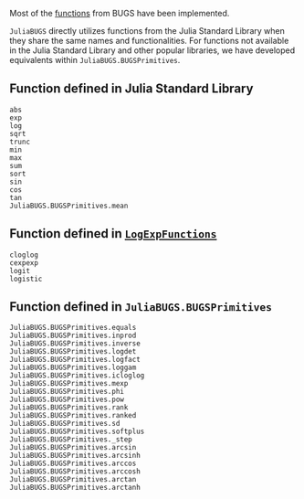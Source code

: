 Most of the [functions](https://www.multibugs.org/documentation/latest/Functions.html) from BUGS have been implemented. 

`JuliaBUGS` directly utilizes functions from the Julia Standard Library when they share the same names and functionalities. For functions not available in the Julia Standard Library and other popular libraries, we have developed equivalents within `JuliaBUGS.BUGSPrimitives`.

## Function defined in Julia Standard Library
```@docs
abs
exp
log
sqrt
trunc
min
max
sum
sort
sin
cos
tan
JuliaBUGS.BUGSPrimitives.mean
```

## Function defined in [`LogExpFunctions`](https://github.com/JuliaStats/LogExpFunctions.jl)

```@docs
cloglog
cexpexp
logit
logistic
```

## Function defined in `JuliaBUGS.BUGSPrimitives`

```@docs
JuliaBUGS.BUGSPrimitives.equals
JuliaBUGS.BUGSPrimitives.inprod
JuliaBUGS.BUGSPrimitives.inverse
JuliaBUGS.BUGSPrimitives.logdet
JuliaBUGS.BUGSPrimitives.logfact
JuliaBUGS.BUGSPrimitives.loggam
JuliaBUGS.BUGSPrimitives.icloglog
JuliaBUGS.BUGSPrimitives.mexp
JuliaBUGS.BUGSPrimitives.phi
JuliaBUGS.BUGSPrimitives.pow
JuliaBUGS.BUGSPrimitives.rank
JuliaBUGS.BUGSPrimitives.ranked
JuliaBUGS.BUGSPrimitives.sd
JuliaBUGS.BUGSPrimitives.softplus
JuliaBUGS.BUGSPrimitives._step
JuliaBUGS.BUGSPrimitives.arcsin
JuliaBUGS.BUGSPrimitives.arcsinh
JuliaBUGS.BUGSPrimitives.arccos
JuliaBUGS.BUGSPrimitives.arccosh
JuliaBUGS.BUGSPrimitives.arctan
JuliaBUGS.BUGSPrimitives.arctanh
```
